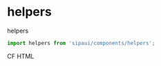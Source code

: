 # helpers

helpers

```js
import helpers from 'sipaui/components/helpers';
```

<!-- STORY -->

CF HTML

